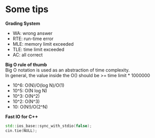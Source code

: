 # Some tips
**Grading System**
- WA: wrong answer
- RTE: run-time error
- MLE: memory limit exceeded
- TLE: time limit exceeded
- AC: all correct

**Big O rule of thumb**  
Big O notation is used as an abstraction of time complexity.  
In general, the value inside the O() should be >= time limit * 1000000  
- 10^6: O(N)/O(log N)/O(1)
- 10^5: O(N log N)
- 10^3: O(N^2)
- 10^2: O(N^3)
- 10: O(N!)/O(2^N)

**Fast IO for C++**
```c++
std::ios_base::sync_with_stdio(false);
cin.tie(NULL);
```